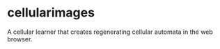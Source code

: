 # cellularimages
A cellular learner that creates regenerating cellular automata in the web browser.
